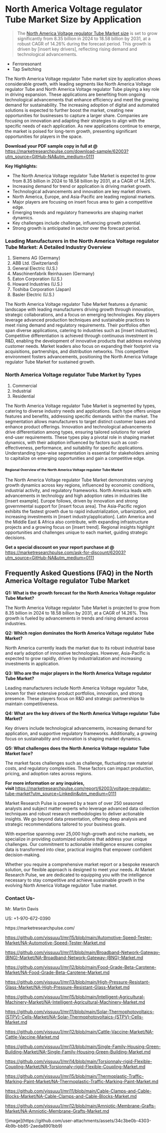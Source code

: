 <h1>North America Voltage regulator Tube Market&nbsp;Size by Application</h1><blockquote><p>The <a href="https://marketresearchpulse.com/download-sample/62003?utm_source=GitHub-NA&amp;utm_medium=0111">North America Voltage regulator Tube Market size</a> is set to grow significantly from 8.35 billion in 2024 to 18.58 billion by 2031, at a robust CAGR of 14.26% during the forecast period. This growth is driven by [insert key drivers], reflecting rising demand and technological advancements.</p></blockquote><ul><li>Ferroresonant<li> Tap Switching</li></ul><p>The North America Voltage regulator Tube market size by application shows considerable growth, with leading segments like North America Voltage regulator Tube and North America Voltage regulator Tube playing a key role in driving expansion. These applications are benefiting from ongoing technological advancements that enhance efficiency and meet the growing demand for sustainability. The increasing adoption of digital and automated solutions is expected to further boost the market, creating new opportunities for businesses to capture a larger share. Companies are focusing on innovation and adapting their strategies to align with the specific needs of each application. As new applications continue to emerge, the market is poised for long-term growth, presenting significant opportunities for players in the space.</p><p><strong>Download your PDF sample copy in full at @ </strong><a href="https://marketresearchpulse.com/download-sample/62003?utm_source=GitHub-NA&amp;utm_medium=0111">https://marketresearchpulse.com/download-sample/62003?utm_source=GitHub-NA&amp;utm_medium=0111</a></p><p><strong>Key Highlights: </strong></p><ul><li>The North America Voltage regulator Tube Market is expected to grow from 8.35 billion in 2024 to 18.58 billion by 2031, at a CAGR of 14.26%.</li><li>Increasing demand for trend or application is driving market growth.</li><li>Technological advancements and innovation are key market drivers.</li><li>North America, Europe, and Asia-Pacific are leading regional markets.</li><li>Major players are focusing on insert focus area to gain a competitive edge.</li><li>Emerging trends and regulatory frameworks are shaping market dynamics.</li><li>Key challenges include challenge, influencing growth potential.</li><li>Strong growth is anticipated in sector over the forecast period.</li></ul><h3>Leading Manufacturers in the North America Voltage regulator Tube Market: A Detailed Industry Overview</h3><ol><li>Siemens AG (Germany)</li><li>ABB Ltd. (Switzerland)</li><li>General Electric (U.S.)</li><li>Maschinenfabrik Reinhausen (Germany)</li><li>Eaton Corporation (U.S.)</li><li>Howard Industries (U.S.)</li><li>Toshiba Corporation (Japan)</li><li>Basler Electric (U.S.)</li></ol><div class="flex max-w-full flex-col flex-grow"><div class="min-h-8 text-message flex w-full flex-col items-end gap-2 whitespace-normal break-words [.text-message+&amp;]:mt-5" dir="auto" data-message-author-role="assistant" data-message-id="fd8432e4-4910-450d-b182-61b7bfb0a01f" data-message-model-slug="gpt-4o"><div class="flex w-full flex-col gap-1 empty:hidden first:pt-[3px]"><div class="markdown prose w-full break-words dark:prose-invert light"><p>The North America Voltage regulator Tube Market features a dynamic landscape with leading manufacturers driving growth through innovation, strategic collaborations, and a focus on emerging technologies. Key players leverage advanced production techniques and sustainable practices to meet rising demand and regulatory requirements. Their portfolios often span diverse applications, catering to industries such as [insert industries]. Competitive differentiation is achieved through continuous investment in R&amp;D, enabling the development of innovative products that address evolving customer needs. Market leaders also focus on expanding their footprint via acquisitions, partnerships, and distribution networks. This competitive environment fosters advancements, positioning the North America Voltage regulator Tube Market for sustained growth.</p></div></div></div></div><h3>North America Voltage regulator Tube Market by Types</h3><ol><li>Commercial<li> Industrial<li> Residential</li></ol><div class="flex max-w-full flex-col flex-grow"><div class="min-h-8 text-message flex w-full flex-col items-end gap-2 whitespace-normal break-words [.text-message+&amp;]:mt-5" dir="auto" data-message-author-role="assistant" data-message-id="084470be-0bb7-4664-bddf-5156b4f41249" data-message-model-slug="gpt-4o-mini"><div class="flex w-full flex-col gap-1 empty:hidden first:pt-[3px]"><div class="markdown prose w-full break-words dark:prose-invert light"><p>The North America Voltage regulator Tube Market is segmented by types, catering to diverse industry needs and applications. Each type offers unique features and benefits, addressing specific demands within the market. The segmentation allows manufacturers to target distinct customer bases and enhance product offerings. Innovation and technological advancements drive differentiation among types, ensuring tailored solutions for varied end-user requirements. These types play a pivotal role in shaping market dynamics, with their adoption influenced by factors such as cost-effectiveness, performance, and suitability for specific applications. Understanding type-wise segmentation is essential for stakeholders aiming to capitalize on emerging opportunities and gain a competitive edge.</p></div></div></div></div><h3><span style="font-size: 11px;">Regional Overview of the North America Voltage regulator Tube Market</span></h3><div class="flex max-w-full flex-col flex-grow"><div class="min-h-8 text-message flex w-full flex-col items-end gap-2 whitespace-normal break-words [.text-message+&amp;]:mt-5" dir="auto" data-message-author-role="assistant" data-message-id="e9038762-ce64-4e30-91c9-9bd413514231" data-message-model-slug="gpt-4o-mini"><div class="flex w-full flex-col gap-1 empty:hidden first:pt-[3px]"><div class="markdown prose w-full break-words dark:prose-invert light"><p>The North America Voltage regulator Tube Market demonstrates varying growth dynamics across key regions, influenced by economic conditions, industrial activity, and regulatory frameworks. North America leads with advancements in technology and high adoption rates in industries like [insert example]. Europe follows, driven by innovation and strong governmental support for [insert focus area]. The Asia-Pacific region exhibits the fastest growth due to rapid industrialization, urbanization, and increasing investments in [insert industry/application]. Latin America and the Middle East &amp; Africa also contribute, with expanding infrastructure projects and a growing focus on [insert trend]. Regional insights highlight opportunities and challenges unique to each market, guiding strategic decisions.</p></div></div></div></div><p><strong>Get a special discount on your report purchase at @ </strong><a href="https://marketresearchpulse.com/ask-for-discount/62003?utm_source=GitHub-NA&amp;utm_medium=0111">https://marketresearchpulse.com/ask-for-discount/62003?utm_source=GitHub-NA&amp;utm_medium=0111</a></p><h2>Frequently Asked Questions (FAQ) in the North America Voltage regulator Tube Market</h2><p><strong>Q1: What is the growth forecast for the North America Voltage regulator Tube Market?</strong></p><p>The North America Voltage regulator Tube Market is projected to grow from 8.35 billion in 2024 to 18.58 billion by 2031, at a CAGR of 14.26%. This growth is fueled by advancements in trends and rising demand across industries.</p><p><strong>Q2: Which region dominates the North America Voltage regulator Tube Market?</strong></p><p>North America currently leads the market due to its robust industrial base and early adoption of innovative technologies. However, Asia-Pacific is expected to grow rapidly, driven by industrialization and increasing investments in application.</p><p><strong>Q3: Who are the major players in the North America Voltage regulator Tube Market?</strong></p><p>Leading manufacturers include North America Voltage regulator Tube, known for their extensive product portfolios, innovation, and strong presence. These players focus on R&amp;D and strategic partnerships to maintain competitiveness.</p><p><strong>Q4: What are the key drivers of the North America Voltage regulator Tube Market?</strong></p><p>Key drivers include technological advancements, increasing demand for application, and supportive regulatory frameworks. Additionally, a growing focus on sustainability and innovation is shaping market dynamics.</p><p><strong>Q5: What challenges does the North America Voltage regulator Tube Market face?</strong></p><p>The market faces challenges such as challenge, fluctuating raw material costs, and regulatory complexities. These factors can impact production, pricing, and adoption rates across regions.</p><p><strong>For more information or any inquiries, visit&nbsp;</strong><a href="https://marketresearchpulse.com/report/62003/voltage-regulator-tube-market?utm_source=Linkedin&utm_medium=0111">https://marketresearchpulse.com/report/62003/voltage-regulator-tube-market?utm_source=Linkedin&utm_medium=0111</a></p><p>Market Research Pulse is powered by a team of over 250 seasoned analysts and subject matter experts who leverage advanced data collection techniques and robust research methodologies to deliver actionable insights. We go beyond data presentation, offering deep analysis and strategic recommendations tailored to your business goals.</p><p>With expertise spanning over 25,000 high-growth and niche markets, we specialize in providing customized solutions that address your unique challenges. Our commitment to actionable intelligence ensures complex data is transformed into clear, practical insights that empower confident decision-making.</p><p>Whether you require a comprehensive market report or a bespoke research solution, our flexible approach is designed to meet your needs. At Market Research Pulse, we are dedicated to equipping you with the intelligence necessary to stay competitive and achieve sustainable growth in the evolving North America Voltage regulator Tube market.</p><h3><strong>Contact Us-</strong></h3><p>Mr. Martin Davis</p><p>US: +1-970-672-0390</p><p>https://marketresearchpulse.com/</p><p><a href="https://github.com/vissuuu1/mri15/blob/main/Automotive-Speed-Tester-Market/NA-Automotive-Speed-Tester-Market.md">https://github.com/vissuuu1/mri15/blob/main/Automotive-Speed-Tester-Market/NA-Automotive-Speed-Tester-Market.md</a></p><p><a href="https://github.com/vissuuu1/mri11/blob/main/Broadband-Network-Gateway-(BNG)-Market/NA-Broadband-Network-Gateway-(BNG)-Market.md">https://github.com/vissuuu1/mri11/blob/main/Broadband-Network-Gateway-(BNG)-Market/NA-Broadband-Network-Gateway-(BNG)-Market.md</a></p><p><a href="https://github.com/vissuuu1/mri12/blob/main/Food-Grade-Beta-Carotene-Market/NA-Food-Grade-Beta-Carotene-Market.md">https://github.com/vissuuu1/mri12/blob/main/Food-Grade-Beta-Carotene-Market/NA-Food-Grade-Beta-Carotene-Market.md</a></p><p><a href="https://github.com/vissuuu1/mri13/blob/main/High-Pressure-Resistant-Glass-Market/NA-High-Pressure-Resistant-Glass-Market.md">https://github.com/vissuuu1/mri13/blob/main/High-Pressure-Resistant-Glass-Market/NA-High-Pressure-Resistant-Glass-Market.md</a></p><p><a href="https://github.com/vissuuu1/mri15/blob/main/Intelligent-Agricultural-Machinery-Market/NA-Intelligent-Agricultural-Machinery-Market.md">https://github.com/vissuuu1/mri15/blob/main/Intelligent-Agricultural-Machinery-Market/NA-Intelligent-Agricultural-Machinery-Market.md</a></p><p><a href="https://github.com/vissuuu1/mri11/blob/main/Solar-Thermophotovoltaics-(STPV)-Cells-Market/NA-Solar-Thermophotovoltaics-(STPV)-Cells-Market.md">https://github.com/vissuuu1/mri11/blob/main/Solar-Thermophotovoltaics-(STPV)-Cells-Market/NA-Solar-Thermophotovoltaics-(STPV)-Cells-Market.md</a></p><p><a href="https://github.com/vissuuu1/mri12/blob/main/Cattle-Vaccine-Market/NA-Cattle-Vaccine-Market.md">https://github.com/vissuuu1/mri12/blob/main/Cattle-Vaccine-Market/NA-Cattle-Vaccine-Market.md</a></p><p><a href="https://github.com/vissuuu1/mri13/blob/main/Single-Family-Housing-Green-Building-Market/NA-Single-Family-Housing-Green-Building-Market.md">https://github.com/vissuuu1/mri13/blob/main/Single-Family-Housing-Green-Building-Market/NA-Single-Family-Housing-Green-Building-Market.md</a></p><p><a href="https://github.com/vissuuu1/mri14/blob/main/Torsionnaly-rigid-Flexible-Coupling-Market/NA-Torsionnaly-rigid-Flexible-Coupling-Market.md">https://github.com/vissuuu1/mri14/blob/main/Torsionnaly-rigid-Flexible-Coupling-Market/NA-Torsionnaly-rigid-Flexible-Coupling-Market.md</a></p><p><a href="https://github.com/vissuuu1/mri15/blob/main/Thermoplastic-Traffic-Marking-Paint-Market/NA-Thermoplastic-Traffic-Marking-Paint-Market.md">https://github.com/vissuuu1/mri15/blob/main/Thermoplastic-Traffic-Marking-Paint-Market/NA-Thermoplastic-Traffic-Marking-Paint-Market.md</a></p><p><a href="https://github.com/vissuuu1/mri11/blob/main/Cable-Clamps-and-Cable-Blocks-Market/NA-Cable-Clamps-and-Cable-Blocks-Market.md">https://github.com/vissuuu1/mri11/blob/main/Cable-Clamps-and-Cable-Blocks-Market/NA-Cable-Clamps-and-Cable-Blocks-Market.md</a></p><p><a href="https://github.com/vissuuu1/mri12/blob/main/Amniotic-Membrane-Grafts-Market/NA-Amniotic-Membrane-Grafts-Market.md">https://github.com/vissuuu1/mri12/blob/main/Amniotic-Membrane-Grafts-Market/NA-Amniotic-Membrane-Grafts-Market.md</a></p>
![image](https://github.com/user-attachments/assets/34c3be0b-4303-4b9b-bb85-2aeda8901bb9)
